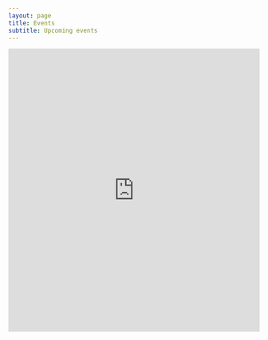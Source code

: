 ```yaml
---
layout: page
title: Events
subtitle: Upcoming events
---
```


<style>
.responsive-wrap iframe{ max-width: 100%;}
</style>
<div class="responsive-wrap">
<!-- this is the embed code provided by Google -->
  <iframe src="https://calendar.google.com/calendar/embed?src=tallinnsecmeetups%40gmail.com&ctz=Europe%2FTallinn" frameborder="0" width="960" height="569" allowfullscreen="true" mozallowfullscreen="true" webkitallowfullscreen="true"></iframe>
<!-- Google embed ends -->
</div>